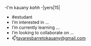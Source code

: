 -I'm kauany
*kahh*
-|yers|15|
- #estudant
-  I’m interested in ...
-  I’m currently learning ...
-  I’m looking to collaborate on ...
- 📫tavaresbarretokauany@gmail.com

<!---
kauany13/kauany13 is a ✨ special ✨ repository because its `README.md` (this file) appears on your GitHub profile.
You can click the Preview link to take a look at your changes.
--->
